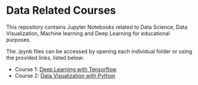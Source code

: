 # Data Related Courses

This repository contains Jupyter Notebooks related to Data Science, Data Visualization, Machine learning and Deep Learning for educational purposes.

The .ipynb files can be accessed by opening each individual folder or using the provided links, listed below:

- Course 1: [Deep Learning with Tensorflow](/Deep_Learning_with_Tensorflow/main.ipynb)
- Course 2: [Data Visualization with Python](/Data_Visualization_with_Python/main.ipynb)

